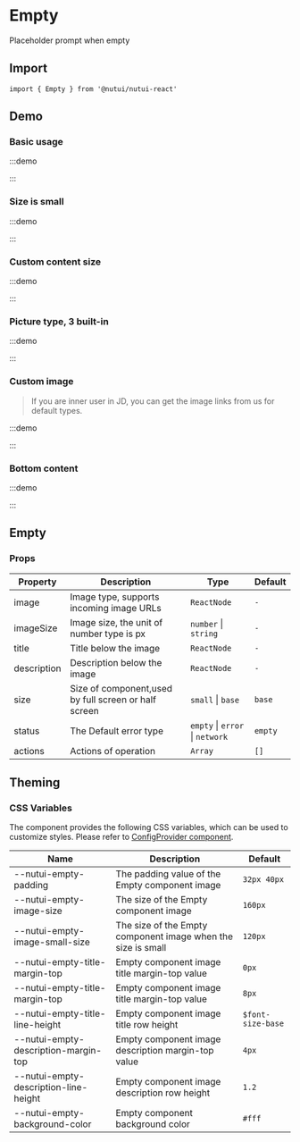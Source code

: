 # Empty

Placeholder prompt when empty

## Import

```tsx
import { Empty } from '@nutui/nutui-react'
```

## Demo

### Basic usage

:::demo

<CodeBlock src='h5/demo1.tsx'></CodeBlock>

:::

### Size is small

:::demo

<CodeBlock src='h5/demo2.tsx'></CodeBlock>

:::

### Custom content size

:::demo

<CodeBlock src='h5/demo3.tsx'></CodeBlock>

:::

### Picture type, 3 built-in

:::demo

<CodeBlock src='h5/demo4.tsx'></CodeBlock>

:::

### Custom image

> If you are inner user in JD, you can get the image links from us for default types.

:::demo

<CodeBlock src='h5/demo5.tsx'></CodeBlock>

:::

### Bottom content

:::demo

<CodeBlock src='h5/demo6.tsx'></CodeBlock>

:::

## Empty

### Props

| Property    | Description                                          | Type                            | Default |
| ----------- | ---------------------------------------------------- | ------------------------------- | ------- |
| image       | Image type, supports incoming image URLs             | `ReactNode`                     | `-`     |
| imageSize   | Image size, the unit of number type is px            | `number` \| `string`            | `-`     |
| title       | Title below the image                                | `ReactNode`                     | `-`     |
| description | Description below the image                          | `ReactNode`                     | `-`     |
| size        | Size of component,used by full screen or half screen | `small` \| `base`               | `base`  |
| status      | The Default error type                               | `empty` \| `error` \| `network` | `empty` |
| actions     | Actions of operation                                 | `Array`                         | `[]`    |

## Theming

### CSS Variables

The component provides the following CSS variables, which can be used to customize styles. Please refer to [ConfigProvider component](#/en-US/component/configprovider).

| Name                                   | Description                                                  | Default           |
| --------------------------------- | ------------------------------------------------------------ | ----------------- |
| \--nutui-empty-padding                 | The padding value of the Empty component image               | `32px 40px`       |
| \--nutui-empty-image-size              | The size of the Empty component image                        | `160px`           |
| \--nutui-empty-image-small-size        | The size of the Empty component image when the size is small | `120px`           |
| \--nutui-empty-title-margin-top        | Empty component image title margin-top value                 | `0px`             |
| \--nutui-empty-title-margin-top        | Empty component image title margin-top value                 | `8px`             |
| \--nutui-empty-title-line-height       | Empty component image title row height                       | `$font-size-base` |
| \--nutui-empty-description-margin-top  | Empty component image description margin-top value           | `4px`             |
| \--nutui-empty-description-line-height | Empty component image description row height                 | `1.2`             |
| \--nutui-empty-background-color        | Empty component background color                             | `#fff`            |
